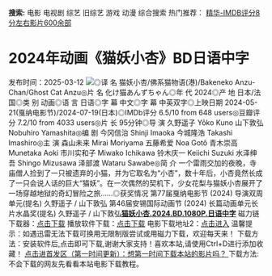 **搜索:** 电影 电视剧 综艺 旧综艺 游戏 动漫 综合搜索 热门推荐： [精华-IMDB评分8分左右影片600余部](https://www.dytt8.com/html/gndy/jddy/20160320/50510.html)
# 2024年动画《猫妖小杏》BD日语中字
发布时间：2025-03-12 
![](https://img9.doubanio.com/view/photo/l_ratio_poster/public/p2907938946.jpg)◎译 名 猫妖小杏/佛系猫物语(港)/Bakeneko Anzu-Chan/Ghost Cat Anzu◎片 名 化け猫あんずちゃん◎年 代 2024◎产 地 日本/法国◎类 别 动画◎语 言 日语◎字 幕 中文◎字 幕 中英双字◎上映日期 2024-05-21(戛纳电影节)/2024-07-19(日本)◎IMDb评分 6.5/10 from 648 users◎豆瓣评分 7.2/10 from 4033 users◎片 长 95分钟◎导 演 久野遥子 Yôko Kuno 山下敦弘 Nobuhiro Yamashita◎编 剧 今冈信治 Shinji Imaoka 今城隆浩 Takashi Imashiro◎主 演 森山未来 Mirai Moriyama 五藤希爱 Noa Gotô 青木崇高 Munetaka Aoki 市川实和子 Miwako Ichikawa 铃木庆一 Keiichi Suzuki 水泽绅吾 Shingo Mizusawa 泽部渡 Wataru Sawabe◎简 介 一个雷雨交加的夜晚，寺庙僧人捡到了一只被遗弃的小猫，并为它取名为“小杏”，数十年后，小杏竟然长成了一只会说人话的巨大“猫妖”。在一次偶然的契机下，少女花梨与猫妖小杏展开了一场穿越地狱的奇幻冒险之旅……◎获奖情况 第77届戛纳电影节 (2024) 导演双周单元(提名) 久野遥子 / 山下敦弘 第46届安锡国际动画节 (2024) 长篇动画单元长片水晶奖(提名) 久野遥子 / 山下敦弘[**猫妖小杏.2024.BD.1080P.日语中字**](magnet:?xt=urn:btih:68cde9bbc8916fbc8e3a5726783fc13e9a4191de&dn=%e9%98%b3%e5%85%89%e7%94%b5%e5%bd%b1dygod.org.%e7%8c%ab%e5%a6%96%e5%b0%8f%e6%9d%8f.2024.BD.1080P.%e6%97%a5%e8%af%ad%e4%b8%ad%e5%ad%97.mkv&tr=udp%3a%2f%2ftracker.opentrackr.org%3a1337%2fannounce&tr=udp%3a%2f%2fexodus.desync.com%3a6969%2fannounce) 磁力链下载器：[点击下载](https://dygod.org/js/bt.htm "qBittorrent") 播放软件下载：[点击下载](https://dygod.org/js/player.htm "PotPlayer") 电影下载地址2：[点击进入](https://dygod.org/ "阳光电影") 温馨提示：如遇迅雷无法下载可换用无限制版尝试或用磁力下载，欢迎每天来！  下载方法：安装软件后,点击即可下载,谢谢大家支持！喜欢本站,请使用Ctrl+D进行添加收藏！ [点击进首发区（第一时间更新）：想第一时间下载本站的影片吗？ ](https://www.ygdy8.net/)下载方法:不会下载的网友先看看本站电影下载教程。